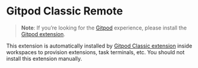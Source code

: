 # Gitpod Classic Remote

> **Note**: If you’re looking for the [Gitpod](https://app.gitpod.io) experience, please install the [Gitpod extension](https://marketplace.visualstudio.com/items?itemName=gitpod.gitpod-flex).

This extension is automatically installed by [Gitpod Classic extension](https://marketplace.visualstudio.com/items?itemName=gitpod.gitpod-desktop) inside workspaces to provision extensions, task terminals, etc. You should not install this extension manually.
